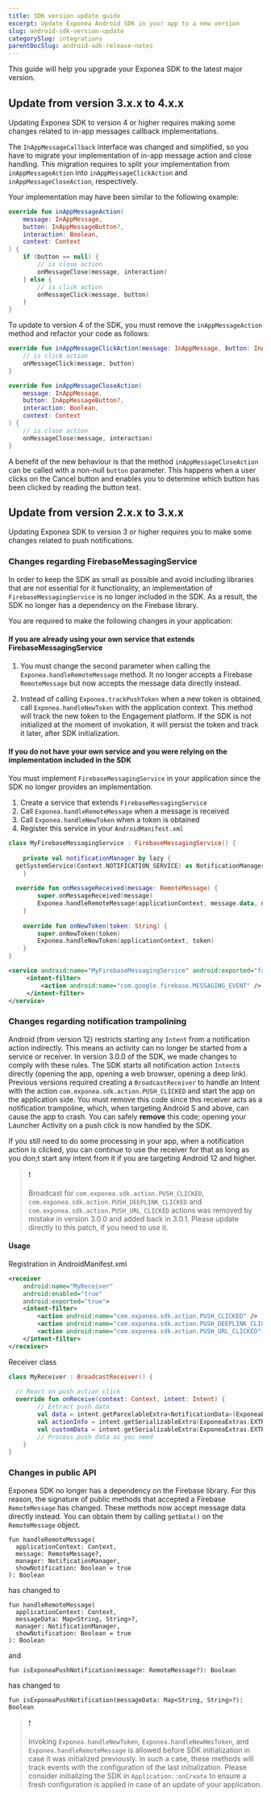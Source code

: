```yaml
---
title: SDK version update guide
excerpt: Update Exponea Android SDK in your app to a new version
slug: android-sdk-version-update
categorySlug: integrations
parentDocSlug: android-sdk-release-notes
---
```


This guide will help you upgrade your Exponea SDK to the latest major version.

## Update from version 3.x.x to 4.x.x

Updating Exponea SDK to version 4 or higher requires making some changes related to in-app messages callback implementations.

The `InAppMessageCallback` interface was changed and simplified, so you have to migrate your implementation of in-app message action and close handling. This migration requires to split your implementation from `inAppMessageAction` into `inAppMessageClickAction` and `inAppMessageCloseAction`, respectively.

Your implementation may have been similar to the following example:

```kotlin
override fun inAppMessageAction(
    message: InAppMessage,
    button: InAppMessageButton?,
    interaction: Boolean,
    context: Context
) {
    if (button == null) {
        // is close action
        onMessageClose(message, interaction)
    } else {
        // is click action
        onMessageClick(message, button)
    }
}
```

To update to version 4 of the SDK, you must remove the `inAppMessageAction` method and refactor your code as follows:

```kotlin
override fun inAppMessageClickAction(message: InAppMessage, button: InAppMessageButton, context: Context) {
    // is click action
    onMessageClick(message, button)
}

override fun inAppMessageCloseAction(
    message: InAppMessage,
    button: InAppMessageButton?,
    interaction: Boolean,
    context: Context
) {
    // is close action
    onMessageClose(message, interaction)
}
```

A benefit of the new behaviour is that the method `inAppMessageCloseAction` can be called with a non-null `button` parameter. This happens when a user clicks on the Cancel button and enables you to determine which button has been clicked by reading the button text.

## Update from version 2.x.x to 3.x.x

Updating Exponea SDK to version 3 or higher requires you to make some changes related to push notifications.

### Changes regarding FirebaseMessagingService

In order to keep the SDK as small as possible and avoid including libraries that are not essential for it functionality, an implementation of `FirebaseMessagingService` is no longer included in the SDK. As a result, the SDK no longer has a dependency on the Firebase library.

You are required to make the following changes in your application:

#### If you are already using your own service that extends FirebaseMessagingService

1. You must change the second parameter when calling the `Exponea.handleRemoteMessage` method. It no longer accepts a Firebase `RemoteMessage` but now accepts the message data directly instead.

2. Instead of calling `Exponea.trackPushToken` when a new token is obtained, call `Exponea.handleNewToken` with the application context. This method will track the new token to the Engagement platform. If the SDK is not initialized at the moment of invokation, it will persist the token and track it later, after SDK initialization. 

#### If you do not have your own service and you were relying on the implementation included in the SDK

You must implement `FirebaseMessagingService` in your application since the SDK no longer provides an implementation.

1. Create a service that extends `FirebaseMessagingService`
2. Call `Exponea.handleRemoteMessage` when a message is received
3. Call `Exponea.handleNewToken` when a token is obtained
4. Register this service in your `AndroidManifest.xml`

```kotlin 
class MyFirebaseMessagingService : FirebaseMessagingService() {  
  
    private val notificationManager by lazy {  
  getSystemService(Context.NOTIFICATION_SERVICE) as NotificationManager  
    }  
  
  override fun onMessageReceived(message: RemoteMessage) {  
        super.onMessageReceived(message)  
        Exponea.handleRemoteMessage(applicationContext, message.data, notificationManager)  
    }  
  
    override fun onNewToken(token: String) {  
        super.onNewToken(token)  
        Exponea.handleNewToken(applicationContext, token)  
    }  
}
```

``` xml
<service android:name="MyFirebaseMessagingService" android:exported="false">  
     <intent-filter> 
         <action android:name="com.google.firebase.MESSAGING_EVENT" />  
     </intent-filter>
</service>
```

### Changes regarding notification trampolining

Android (from version 12) restricts starting any `Intent` from a notification action indirectly. This means an activity can no longer be started from a service or receiver. In version 3.0.0 of the SDK, we made changes to comply with these rules. The SDK starts all notification action `Intent`s directly (opening the app, opening a web browser, opening a deep link). Previous versions required creating a `BroadcastReceiver` to handle an Intent with the action `com.exponea.sdk.action.PUSH_CLICKED` and start the app on the application side. You must remove this code since this receiver acts as a notification trampoline, which, when targeting Android S and above, can cause the app to crash. You can safely **remove** this code; opening your Launcher Activity on a push click is now handled by the SDK. 

If you still need to do some processing in your app, when a notification action is clicked, you can continue to use the receiver for that as long as you don;t start any intent from it if you are targeting Android 12 and higher.

> ❗️
>
> Broadcast for `com.exponea.sdk.action.PUSH_CLICKED`, `com.exponea.sdk.action.PUSH_DEEPLINK_CLICKED` and `com.exponea.sdk.action.PUSH_URL_CLICKED` actions was removed by mistake in version 3.0.0 and added back in 3.0.1. Please update directly to this patch, if you need to use it.

#### Usage

Registration in AndroidManifest.xml 
``` xml
<receiver
    android:name="MyReceiver"
    android:enabled="true"
    android:exported="true">
    <intent-filter>
        <action android:name="com.exponea.sdk.action.PUSH_CLICKED" />
        <action android:name="com.exponea.sdk.action.PUSH_DEEPLINK_CLICKED" />  
        <action android:name="com.exponea.sdk.action.PUSH_URL_CLICKED" />
    </intent-filter>
</receiver>
```

Receiver class
``` kotlin
class MyReceiver : BroadcastReceiver() {  
  
  // React on push action click 
  override fun onReceive(context: Context, intent: Intent) {  
        // Extract push data  
        val data = intent.getParcelableExtra<NotificationData>(ExponeaExtras.EXTRA_DATA)  
        val actionInfo = intent.getSerializableExtra(ExponeaExtras.EXTRA_ACTION_INFO) as? NotificationAction  
        val customData = intent.getSerializableExtra(ExponeaExtras.EXTRA_CUSTOM_DATA) as Map<String, String>  
        // Process push data as you need  
    }  
}
```

### Changes in public API

Exponea SDK no longer has a dependency on the Firebase library. For this reason, the signature of public methods that accepted a Firebase `RemoteMessage` has changed. These methods now accept message data directly instead. You can obtain them by calling `getData()` on the `RemoteMessage` object.

```
fun handleRemoteMessage(
  applicationContext: Context,  
  message: RemoteMessage?, 
  manager: NotificationManager,  
  showNotification: Boolean = true  
): Boolean
```

has changed to

```
fun handleRemoteMessage(  
  applicationContext: Context,  
  messageData: Map<String, String>?,  
  manager: NotificationManager,  
  showNotification: Boolean = true  
): Boolean
```

and 

`fun isExponeaPushNotification(message: RemoteMessage?): Boolean`

has changed to  

`fun isExponeaPushNotification(messageData: Map<String, String>?): Boolean`

> ❗️
>
> Invoking `Exponea.handleNewToken`, `Exponea.handleNewHmsToken`, and `Exponea.handleRemoteMessage` is allowed before SDK initialization in case it was initialized previously. In such a case, these methods will track events with the configuration of the last initialization. Please consider initializing the SDK in `Application::onCreate` to ensure a fresh configuration is applied in case of an update of your application.

